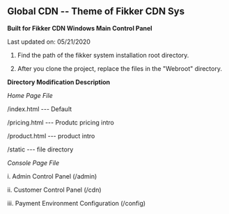 Global CDN -- Theme of Fikker CDN Sys 
-------------------------------------

**Built for Fikker CDN Windows Main Control Panel**

Last updated on: 05/21/2020

1. Find the path of the fikker system installation root directory.

2. After you clone the project, replace the files in the "Webroot" directory.

**Directory Modification Description**

*Home Page File*

/index.html --- Default

/pricing.html --- Produtc pricing intro

/product.html --- product intro

/static --- file directory

*Console Page File*

i. Admin Control Panel (/admin)

ii. Customer Control Panel (/cdn)

iii. Payment Environment Configuration (/config)
